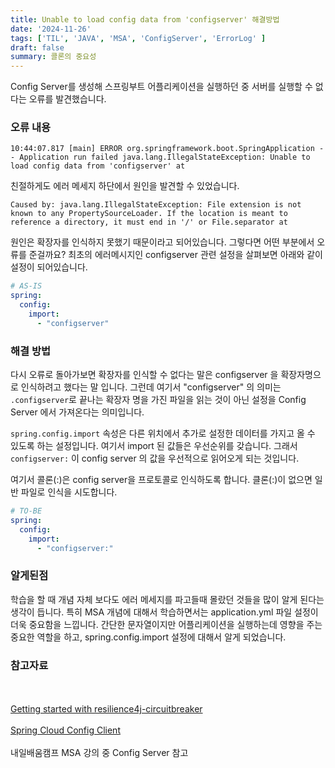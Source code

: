 ```yaml
---
title: Unable to load config data from 'configserver' 해결방법
date: '2024-11-26'
tags: ['TIL', 'JAVA', 'MSA', 'ConfigServer', 'ErrorLog' ]
draft: false
summary: 콜론의 중요성
---
```


Config Server를 생성해 스프링부트 어플리케이션을 실행하던 중 서버를 실행할 수 없다는 오류를 발견했습니다.

### 오류 내용

```
10:44:07.817 [main] ERROR org.springframework.boot.SpringApplication -- Application run failed java.lang.IllegalStateException: Unable to load config data from 'configserver' at 
```

친절하게도 에러 메세지 하단에서 원인을 발견할 수 있었습니다. 

```
Caused by: java.lang.IllegalStateException: File extension is not known to any PropertySourceLoader. If the location is meant to reference a directory, it must end in '/' or File.separator at 
```

원인은 확장자를 인식하지 못했기 때문이라고 되어있습니다. 그렇다면 어떤 부분에서 오류를 준걸까요? 최초의 에러메시지인 configserver 관련 설정을 살펴보면 아래와 같이 설정이 되어있습니다.

```yaml
# AS-IS
spring:
  config:
    import: 
      - "configserver"          
```

### 해결 방법

다시 오류로 돌아가보면 확장자를 인식할 수 없다는 말은 configserver 을 확장자명으로 인식하려고 했다는 말 입니다. 그런데 여기서 "configserver" 의 의미는 `.configserver`로 끝나는 확장자 명을 가진 파일을 읽는 것이 아닌 설정을 Config Server 에서 가져온다는 의미입니다.

`spring.config.import` 속성은 다른 위치에서 추가로 설정한 데이터를 가지고 올 수 있도록 하는 설정입니다. 여기서 import 된 값들은 우선순위를 갖습니다. 그래서 `configserver:` 이 config server 의 값을 우선적으로 읽어오게 되는 것입니다.

여기서 콜론(:)은 config server을 프로토콜로 인식하도록 합니다. 클론(:)이 없으면 일반 파일로 인식을 시도합니다.

```yaml
# TO-BE
spring:
  config:
    import: 
      - "configserver:"          
```

### 알게된점

학습을 할 때 개념 자체 보다도 에러 메세지를 파고들때 몰랐던 것들을 많이 알게 된다는 생각이 듭니다. 특히 MSA 개념에 대해서 학습하면서는 application.yml 파일 설정이 더욱 중요함을 느낍니다. 간단한 문자열이지만 어플리케이션을 실행하는데 영향을 주는 중요한 역할을 하고, spring.config.import 설정에 대해서 알게 되었습니다. 


### 참고자료

<br></br>[Getting started with resilience4j-circuitbreaker](https://docs.spring.io/spring-boot/reference/features/external-config.html#features.external-config.files.importing)<br></br>[Spring Cloud Config Client](https://docs.spring.io/spring-cloud-config/docs/current/reference/html/#_spring_cloud_config_client)<br></br> 내일배움캠프 MSA 강의 중 Config Server 참고